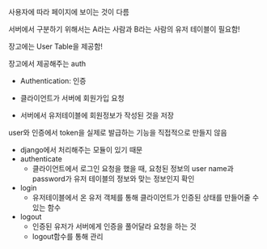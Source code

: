 사용자에 따라 페이지에 보이는 것이 다름

서버에서 구분하기 위해서는 A라는 사람과 B라는 사람의 유저 테이블이 필요함!

장고에는 User Table을 제공함!



장고에서 제공해주는 auth

* Authentication: 인증

* 클라이언트가 서버에 회원가입 요청

* 서버에서 유저테이블에 회원정보가 작성된 것을 저장

  

user와 인증에서 token을 실제로 발급하는 기능을 직접적으로 만들지 않음

* django에서 처리해주는 모듈이 있기 때문
* authenticate
  * 클라이언트에서 로그인 요청을 했을 때, 요청된 정보의 user name과 password가 유저 테이블의 정보와 맞는 정보인지 확인
* login
  * 유저테이블에서 온 유저 객체를 통해 클라이언트가 인증된 상태를 만들어줄 수 있는 함수
* logout
  * 인증된 유저가 서버에게 인증을 풀어달라 요청을 하는 것
  * logout함수를 통해 관리